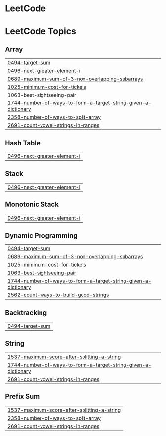 # LeetCode
<!---LeetCode Topics Start-->
# LeetCode Topics
## Array
|  |
| ------- |
| [0494-target-sum](https://github.com/PrakritiChandel/LeetCode/tree/master/0494-target-sum) |
| [0496-next-greater-element-i](https://github.com/PrakritiChandel/LeetCode/tree/master/0496-next-greater-element-i) |
| [0689-maximum-sum-of-3-non-overlapping-subarrays](https://github.com/PrakritiChandel/LeetCode/tree/master/0689-maximum-sum-of-3-non-overlapping-subarrays) |
| [1025-minimum-cost-for-tickets](https://github.com/PrakritiChandel/LeetCode/tree/master/1025-minimum-cost-for-tickets) |
| [1063-best-sightseeing-pair](https://github.com/PrakritiChandel/LeetCode/tree/master/1063-best-sightseeing-pair) |
| [1744-number-of-ways-to-form-a-target-string-given-a-dictionary](https://github.com/PrakritiChandel/LeetCode/tree/master/1744-number-of-ways-to-form-a-target-string-given-a-dictionary) |
| [2358-number-of-ways-to-split-array](https://github.com/PrakritiChandel/LeetCode/tree/master/2358-number-of-ways-to-split-array) |
| [2691-count-vowel-strings-in-ranges](https://github.com/PrakritiChandel/LeetCode/tree/master/2691-count-vowel-strings-in-ranges) |
## Hash Table
|  |
| ------- |
| [0496-next-greater-element-i](https://github.com/PrakritiChandel/LeetCode/tree/master/0496-next-greater-element-i) |
## Stack
|  |
| ------- |
| [0496-next-greater-element-i](https://github.com/PrakritiChandel/LeetCode/tree/master/0496-next-greater-element-i) |
## Monotonic Stack
|  |
| ------- |
| [0496-next-greater-element-i](https://github.com/PrakritiChandel/LeetCode/tree/master/0496-next-greater-element-i) |
## Dynamic Programming
|  |
| ------- |
| [0494-target-sum](https://github.com/PrakritiChandel/LeetCode/tree/master/0494-target-sum) |
| [0689-maximum-sum-of-3-non-overlapping-subarrays](https://github.com/PrakritiChandel/LeetCode/tree/master/0689-maximum-sum-of-3-non-overlapping-subarrays) |
| [1025-minimum-cost-for-tickets](https://github.com/PrakritiChandel/LeetCode/tree/master/1025-minimum-cost-for-tickets) |
| [1063-best-sightseeing-pair](https://github.com/PrakritiChandel/LeetCode/tree/master/1063-best-sightseeing-pair) |
| [1744-number-of-ways-to-form-a-target-string-given-a-dictionary](https://github.com/PrakritiChandel/LeetCode/tree/master/1744-number-of-ways-to-form-a-target-string-given-a-dictionary) |
| [2562-count-ways-to-build-good-strings](https://github.com/PrakritiChandel/LeetCode/tree/master/2562-count-ways-to-build-good-strings) |
## Backtracking
|  |
| ------- |
| [0494-target-sum](https://github.com/PrakritiChandel/LeetCode/tree/master/0494-target-sum) |
## String
|  |
| ------- |
| [1537-maximum-score-after-splitting-a-string](https://github.com/PrakritiChandel/LeetCode/tree/master/1537-maximum-score-after-splitting-a-string) |
| [1744-number-of-ways-to-form-a-target-string-given-a-dictionary](https://github.com/PrakritiChandel/LeetCode/tree/master/1744-number-of-ways-to-form-a-target-string-given-a-dictionary) |
| [2691-count-vowel-strings-in-ranges](https://github.com/PrakritiChandel/LeetCode/tree/master/2691-count-vowel-strings-in-ranges) |
## Prefix Sum
|  |
| ------- |
| [1537-maximum-score-after-splitting-a-string](https://github.com/PrakritiChandel/LeetCode/tree/master/1537-maximum-score-after-splitting-a-string) |
| [2358-number-of-ways-to-split-array](https://github.com/PrakritiChandel/LeetCode/tree/master/2358-number-of-ways-to-split-array) |
| [2691-count-vowel-strings-in-ranges](https://github.com/PrakritiChandel/LeetCode/tree/master/2691-count-vowel-strings-in-ranges) |
<!---LeetCode Topics End-->
